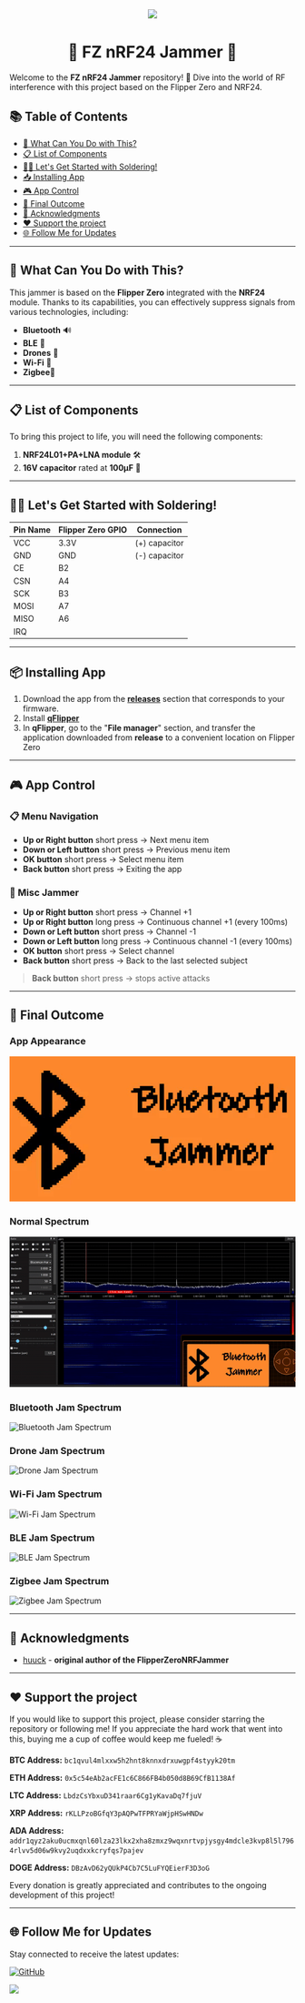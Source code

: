 <div align="center">
  <img src="https://avatars.githubusercontent.com/u/176677387" width="150" height="auto" />
  <h1> 🌟 FZ nRF24 Jammer 🌟 </h1>
</div>

Welcome to the **FZ nRF24 Jammer** repository! 🎉 Dive into the world of RF interference with this project based on the Flipper Zero and NRF24.



## 📚 Table of Contents
- [🚀 What Can You Do with This?](#-what-can-you-do-with-this)
- [📋 List of Components](#-list-of-components)
- [🧑‍🔧 Let's Get Started with Soldering!](#-lets-get-started-with-soldering)
- [📥 Installing App](#-Installing-App)
- [🎮 App Control ](#-App-Control)
- [🎉 Final Outcome](#-final-outcome)
- [🙏 Acknowledgments](#-acknowledgments)
- [❤️ Support the project](#-support-the-project)
- [🌐 Follow Me for Updates](#-follow-me-for-updates)

-----

## 🚀 What Can You Do with This?
This jammer is based on the **Flipper Zero** integrated with the **NRF24** module. Thanks to its capabilities, you can effectively suppress signals from various technologies, including:
- **Bluetooth** 🔊
- **BLE** 📱
- **Drones** 🚁
- **Wi-Fi** 📶
- **Zigbee**📡

-----

## 📋 List of Components
To bring this project to life, you will need the following components:
1. **NRF24L01+PA+LNA module** 🛠️
2. **16V capacitor** rated at **100µF** 🔋

-----

## 🧑‍🔧 Let's Get Started with Soldering!

| **Pin Name** | **Flipper Zero GPIO** | **Connection**       |
|--------------|-----------------------|----------------------|
| VCC          | 3.3V                  | (+) capacitor        |
| GND          | GND                   | (-) capacitor        |
| CE           | B2                    |                      |
| CSN          | A4                    |                      |
| SCK          | B3                    |                      |
| MOSI         | A7                    |                      |
| MISO         | A6                    |                      |
| IRQ          |                       |                      |

-----

## 📦 Installing App

1. Download the app from the **[releases](https://github.com/W0rthlessS0ul/FZ_nRF24_jammer/releases)** section that corresponds to your firmware.
2. Install **[qFlipper](https://flipperzero.one)**
3. In **qFlipper**, go to the "**File manager**" section, and transfer the application downloaded from **release** to a convenient location on Flipper Zero

-----

## 🎮 App Control 

### 📋 Menu Navigation
- **Up or Right button** short press → Next menu item
- **Down or Left button** short press → Previous menu item
- **OK button** short press → Select menu item
- **Back button** short press → Exiting the app

### 📡 Misc Jammer
- **Up or Right button** short press → Channel +1
- **Up or Right button** long press → Continuous channel +1 (every 100ms)
- **Down or Left button** short press → Channel -1
- **Down or Left button** long press → Continuous channel -1 (every 100ms)
- **OK button** short press → Select channel
- **Back button** short press → Back to the last selected subject

> **Back button** short press → stops active attacks

-----

## 🎉 Final Outcome

### App Appearance
![App Appearance](img/gif/app_appearance.gif)

### Normal Spectrum
![Normal Spectrum](img/gif/normal_spctr.gif)

### Bluetooth Jam Spectrum
![Bluetooth Jam Spectrum](img/gif/bluetooth_jam_spctr.gif)

### Drone Jam Spectrum
![Drone Jam Spectrum](img/gif/drone_jam_spctr.gif)

### Wi-Fi Jam Spectrum
![Wi-Fi Jam Spectrum](img/gif/wifi_jam_spctr.gif)

### BLE Jam Spectrum
![BLE Jam Spectrum](img/gif/ble_jam_spctr.gif)

### Zigbee Jam Spectrum
![Zigbee Jam Spectrum](img/gif/zigbee_jam_spctr.gif)

-----

## 🙏 Acknowledgments

- [huuck](https://github.com/huuck) - **original author of the FlipperZeroNRFJammer**

-----

## ❤️ Support the project

If you would like to support this project, please consider starring the repository or following me! If you appreciate the hard work that went into this, buying me a cup of coffee would keep me fueled! ☕ 

**BTC Address:** `bc1qvul4mlxxw5h2hnt8knnxdrxuwgpf4styyk20tm`

**ETH Address:** `0x5c54eAb2acFE1c6C866FB4b050d8B69CfB1138Af`

**LTC Address:** `LbdzCsYbxuD341raar6Cg1yKavaDq7fjuV`

**XRP Address:** `rKLLPzoBGfqY3pAQPwTFPRYaWjpHSwHNDw`

**ADA Address:** `addr1qyz2aku0ucmxqnl60lza23lkx2xha8zmxz9wqxnrtvpjysgy4mdcle3kvp8l5l7964rlvv5d06w9kvy2uqdxxkcryfqs7pajev`

**DOGE Address:** `DBzAvD62yQUkP4Cb7C5LuFYQEierF3D3oG`

Every donation is greatly appreciated and contributes to the ongoing development of this project!

---

## 🌐 Follow Me for Updates
Stay connected to receive the latest updates:

[![GitHub](https://img.shields.io/badge/GitHub-W0rthlessS0ul-181717?style=flat&logo=github&logoColor=white)](https://github.com/W0rthlessS0ul)

<img src="https://profile-counter.glitch.me/W0rthlessS0ul.FZ_nRF24_jammer/count.svg"/>
